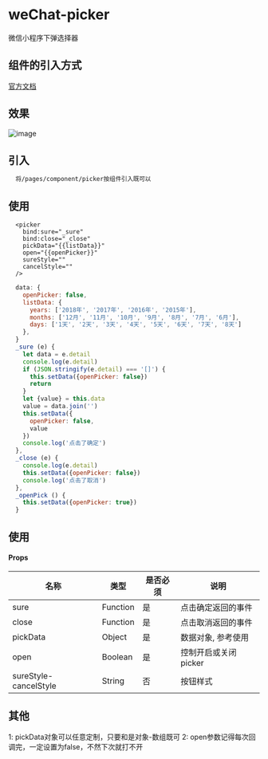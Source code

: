 # weChat-picker
微信小程序下弹选择器


## 组件的引入方式
  [官方文档](https://developers.weixin.qq.com/miniprogram/dev/framework/custom-component/)

## 效果
  ![image](https://github.com/loo41/weChat-picker/blob/master/doc/picker.gif)
  
## 引入
```txt
  将/pages/component/picker按组件引入既可以
```

## 使用
``` wxml
  <picker
    bind:sure="_sure" 
    bind:close="_close" 
    pickData="{{listData}}" 
    open="{{openPicker}}"
    sureStyle=""
    cancelStyle=""
  />
```
``` js
  data: {
    openPicker: false,
    listData: {
      years: ['2018年', '2017年', '2016年', '2015年'],
      months: ['12月', '11月', '10月', '9月', '8月', '7月', '6月'],
      days: ['1天', '2天', '3天', '4天', '5天', '6天', '7天', '8天']
    },
  }
  _sure (e) {
    let data = e.detail
    console.log(e.detail)
    if (JSON.stringify(e.detail) === '[]') {
      this.setData({openPicker: false})
      return
    }
    let {value} = this.data
    value = data.join('')
    this.setData({
      openPicker: false,
      value
    })
    console.log('点击了确定')
  },
  _close (e) {
    console.log(e.detail)
    this.setData({openPicker: false})
    console.log('点击了取消')
  },
  _openPick () {
    this.setData({openPicker: true})
  }
```


## 使用
#### Props
| 名称             | 类型            | 是否必须             | 说明                                         |
| ----------------| ---------------- | ---------------| ------------------------------------------|
| sure            | Function         |   是           |  点击确定返回的事件   |
| close           | Function          | 是            | 点击取消返回的事件    |
| pickData        | Object            | 是            | 数据对象, 参考使用    |
| open            | Boolean           | 是             | 控制开启或关闭picker |
| sureStyle-cancelStyle | String      | 否             | 按钮样式             |

## 其他
1: pickData对象可以任意定制，只要和是对象-数组既可
2: open参数记得每次回调完，一定设置为false，不然下次就打不开
